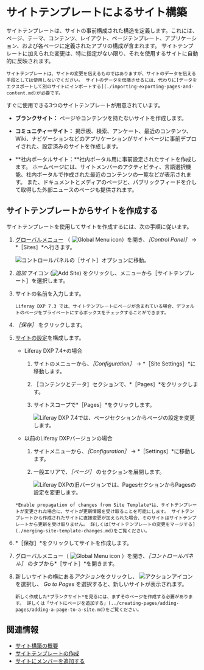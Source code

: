 # サイトテンプレートによるサイト構築

サイトテンプレートは、サイトの事前構成された構造を定義します。これには、ページ、テーマ、コンテンツ、レイアウト、ページテンプレート、アプリケーション、および各ページに定義されたアプリの構成が含まれます。 サイトテンプレートに加えられた変更は、特に指定がない限り、それを使用するサイトに自動的に反映されます。

```{note}
サイトテンプレートは、サイトの変更を伝えるものではありますが、サイトのデータを伝える手段としては使用しないでください。 サイトのデータを伝播させるには、代わりに[データをエクスポートして別のサイトにインポートする](./importing-exporting-pages-and-content.md)が必要です。
```

すぐに使用できる3つのサイトテンプレートが用意されています。

- **ブランクサイト：** ページやコンテンツを持たないサイトを作成します。

- **コミュニティーサイト：** 掲示板、検索、アンケート、最近のコンテンツ、Wiki、ナビゲーションなどのアプリケーションがサイトページに事前デプロイされた、設定済みのサイトを作成します。

- **社内ポータルサイト：**社内ポータル用に事前設定されたサイトを作成します。 ホームページには、サイトメンバーのアクティビティ、言語選択機能、社内ポータルで作成された最近のコンテンツの一覧などが表示されます。 また、ドキュメントとメディアのページと、パブリックフィードを介して取得した外部ニュースのページも提供されます。

## サイトテンプレートからサイトを作成する

サイトテンプレートを使用してサイトを作成するには、次の手順に従います。

1. [グローバルメニュー](../../getting-started/navigating-dxp.md) （ ![Global Menu icon](../../images/icon-applications-menu.png)）を開き、*［Control Panel］* &rarr; *［Sites］*へ行きます。

    ![コントロールパネルの［サイト］オプションに移動。](./building-sites-with-site-templates/images/01.png)

1. *追加* アイコン (![Add Site](../../images/icon-add.png)) をクリックし、メニューから［サイトテンプレート］を選択します。

1. サイトの名前を入力します。

   ```{note}
   Liferay DXP 7.3 では、サイトテンプレートにページが含まれている場合、デフォルトのページをプライベートにするボックスをチェックすることができます。
   ```

1. *［保存］* をクリックします。

1. [サイトの設定](../site-settings/site-settings-ui-reference.md)を構成します。

    - Liferay DXP 7.4+の場合

      1. サイトのメニューから、*［Configuration］* &rarr; *［Site Settings］*に移動します。
      1. ［コンテンツとデータ］セクションで、*［Pages］*をクリックします。
      1. サイトスコープで*［Pages］*をクリックします。

            ![Liferay DXP 7.4では、ページセクションからページの設定を変更します。](./building-sites-with-site-templates/images/03.png)

    - 以前のLiferay DXPバージョンの場合

      1. サイトメニューから、*［Configuration］* &rarr; *［Settings］*に移動します。
      1. 一般エリアで、*［ページ］* のセクションを展開します。

            ![Liferay DXPの旧バージョンでは、PagesセクションからPagesの設定を変更します。](./building-sites-with-site-templates/images/02.png)

    ```{note}
    *Enable propagation of changes from Site Template*は、サイトテンプレートが変更された場合に、サイトが更新情報を受け取ることを可能にします。 サイトテンプレートから作成されたサイトに直接変更が加えられた場合、そのサイトはサイトテンプレートから更新を受け取りません。 詳しくは[サイトテンプレートの変更をマージする](./merging-site-template-changes.md)をご覧ください。
    ```

1. *［保存］*をクリックしてサイトを作成します。

1. グローバルメニュー（ ![Global Menu icon](../../images/icon-applications-menu.png) ）を開き、*［コントロールパネル］* のタブから*［サイト］*を開きます。

1. 新しいサイトの横にある*アクション*をクリックし、 ![アクションアイコン](../../images/icon-actions.png) を選択し、 *Go to Pages* を選択すると、新しいサイトが表示されます。

    ```{tip}
    新しく作成した*ブランクサイト*を見るには、まずそのページを作成する必要があります。 詳しくは「サイトにページを追加する」(../creating-pages/adding-pages/adding-a-page-to-a-site.md)をご覧ください。
    ```

## 関連情報

- [サイト構築の概要](../introduction-to-site-building.md)
- [サイトテンプレートの作成](./building-sites-with-site-templates.md)
- [サイトにメンバーを追加する](./site-membership/adding-members-to-sites.md)
